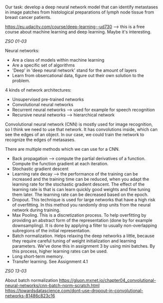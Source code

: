 Our task: develop a deep neural network model that can identify metastases in image patches from histological preparations of lymph node tissue from breast cancer patients.

https://eu.udacity.com/course/deep-learning--ud730 --> this is a free course about machine learning and deep learning. Maybe it's interesting.

_ZSO 01-03_

Neural networks:
- Are a class of models within machine learning
- Are a specific set of algorithms
- 'Deep' in 'deep neural network' stand for the amount of layers
- Learn from obsercational data, figure out their own solution to the problem. 

4 kinds of network architectures:
- Unsupervised pre-trained networks
- Convolutional neural networks
- Recurrent neural networks --> used for example for speech recognition
- Recursive neural networks --> hierarchical network

Convolutional neural network (CNN) is mostly used for image recognition, so I think we need to use that network.
It has convolutions inside, which can see the edges of an object. In our case, we could train the network to recognize the edges of metasases.

There are multiple methods which we can use for a CNN.
- Back propagation --> compute the partial derivatives of a function. Compute the function gradient at each iteration.
- Stochastic gradient descent
- Learning rate decay --> the performance of the training can be increased and the training time can be reduced, when you adapt the learning rate for the stochastic gradient descent. The effect of the learning rate is that is can learn quickly good weights and fine tuning them later. The learning rate can be decreased based on the epoch. 
- Dropout. This technique is used for large networks that have a high risk of overfitting. In this method you randomly drop units from the neural network during training.
- Max Pooling. This is a discretization process. To help overfitting by providing an abstract form of the representation (done by for example downsampling). It is done by applying a filter to usually non-overlapping subregions of the initial representation.
- Batch normalization. Helps relaxing the deep networks a little, because they require careful tuning of weight initialization and learning parameters. We've done this in assignment 3 by using mini batches. By this process, higher learning rates can be used.
- Long short-term memory.
- Transfer learning. See Assignment 4.1

_ZSO 13-03_

About batch normalization
https://gluon.mxnet.io/chapter04_convolutional-neural-networks/cnn-batch-norm-scratch.html 
https://towardsdatascience.com/dont-use-dropout-in-convolutional-networks-81486c823c16
